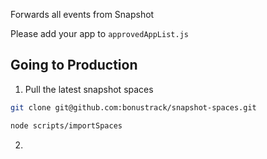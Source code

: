 Forwards all events from Snapshot

Please add your app to `approvedAppList.js`

## Going to Production

1. Pull the latest snapshot spaces

```bash
git clone git@github.com:bonustrack/snapshot-spaces.git

node scripts/importSpaces
```

2.
